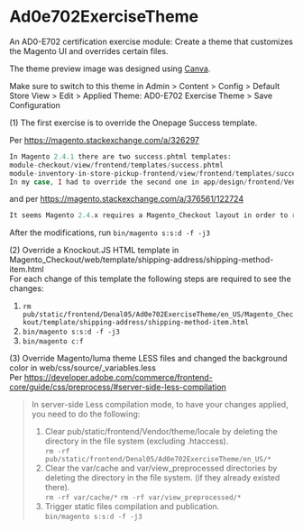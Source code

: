 # Ad0e702ExerciseTheme
An AD0-E702 certification exercise module: Create a theme that customizes the Magento UI and overrides certain files.  

The theme preview image was designed using [Canva](https://www.canva.com/).  

Make sure to switch to this theme in Admin > Content > Config > Default Store View > Edit > Applied Theme: AD0-E702 Exercise Theme > Save Configuration

(1) The first exercise is to override the Onepage Success template.

Per https://magento.stackexchange.com/a/326297
```php
In Magento 2.4.1 there are two success.phtml templates:
module-checkout/view/frontend/templates/success.phtml
module-inventory-in-store-pickup-frontend/view/frontend/templates/success.phtml
In my case, I had to override the second one in app/design/frontend/Vendor/Theme/Magento_InventoryInStorePickupFrontend/templates/success.phtml
```

and per https://magento.stackexchange.com/a/376561/122724  
```php
It seems Magento 2.4.x requires a Magento_Checkout layout in order to render the Magento_Checkout::success.phtml template.
```

After the modifications, run ``` bin/magento s:s:d -f -j3 ```

(2) Override a Knockout.JS HTML template in Magento_Checkout/web/template/shipping-address/shipping-method-item.html  
For each change of this template the following steps are required to see the changes:  
1. ```rm pub/static/frontend/Denal05/Ad0e702ExerciseTheme/en_US/Magento_Checkout/template/shipping-address/shipping-method-item.html```
2. ```bin/magento s:s:d -f -j3```
3. ```bin/magento c:f```


(3) Override Magento/luma theme LESS files and changed the background color in web/css/source/_variables.less  
Per https://developer.adobe.com/commerce/frontend-core/guide/css/preprocess/#server-side-less-compilation  

> In server-side Less compilation mode, to have your changes applied, you need to do the following:  
> 1. Clear pub/static/frontend/Vendor/theme/locale by deleting the directory in the file system (excluding .htaccess).  
```rm -rf pub/static/frontend/Denal05/Ad0e702ExerciseTheme/en_US/*```
> 2. Clear the var/cache and var/view_preprocessed directories by deleting the directory in the file system. (if they already existed there).  
```rm -rf var/cache/*```
```rm -rf var/view_preprocessed/*```
> 3. Trigger static files compilation and publication.  
```bin/magento s:s:d -f -j3```
